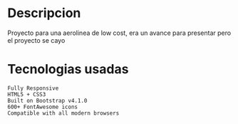 # Descripcion
Proyecto para una aerolinea de low cost, era un avance para presentar pero
el proyecto se cayo

# Tecnologias usadas 

    Fully Responsive
    HTML5 + CSS3
    Built on Bootstrap v4.1.0
    600+ FontAwesome icons
    Compatible with all modern browsers

